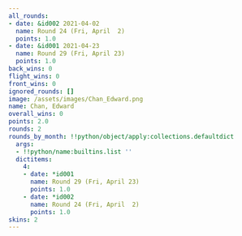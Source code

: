 ```yaml
---
all_rounds:
- date: &id002 2021-04-02
  name: Round 24 (Fri, April  2)
  points: 1.0
- date: &id001 2021-04-23
  name: Round 29 (Fri, April 23)
  points: 1.0
back_wins: 0
flight_wins: 0
front_wins: 0
ignored_rounds: []
image: /assets/images/Chan_Edward.png
name: Chan, Edward
overall_wins: 0
points: 2.0
rounds: 2
rounds_by_month: !!python/object/apply:collections.defaultdict
  args:
  - !!python/name:builtins.list ''
  dictitems:
    4:
    - date: *id001
      name: Round 29 (Fri, April 23)
      points: 1.0
    - date: *id002
      name: Round 24 (Fri, April  2)
      points: 1.0
skins: 2
---
```

